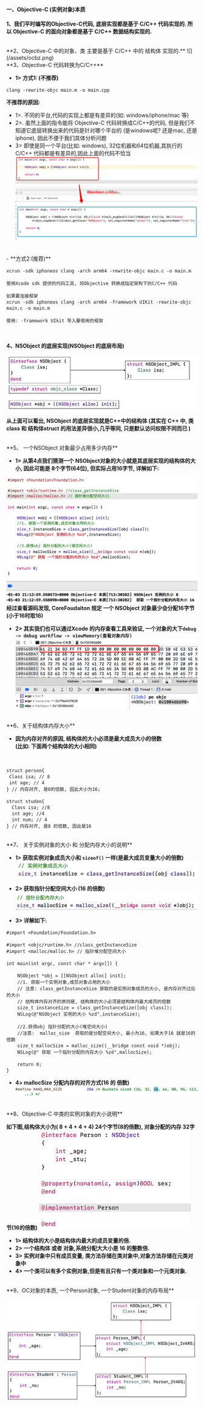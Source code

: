 #### 一、Objective-C (实例对象)本质

**1、我们平时编写的Objective-C代码, 底层实现都是基于 C/C++ 代码实现的. 所以 Objective-C 的面向对象都是基于 C/C++ 数据结构实现的.**


<br> 
**2、Objective-C 中的对象、类 主要是基于 C/C++ 中的 结构体 实现的.**
![](/assets/ocbz.png)


<br>
**3、Objective-C 代码转换为C/C++**

- **1> 方式1: (不推荐)**

 ```
 clang -rewrite-objc main.m -o main.cpp
 ```
 
 **不推荐的原因:**
 - 1>. 不同的平台,代码的实现上都是有差异的(如: windows/iphone/mac 等)
 - 2>. 虽然上面的指令能将 Objective-C 代码转换成C/C++的代码, 但是我们不知道它底层转换出来的代码是针对哪个平台的 (是windows呢?  还是mac, 还是 iphone), 因此不便于我们具体分析问题
 - 3> 即使是同一个平台(比如: windows), 32位机器和64位机器,其执行的 C/C++ 代码都是有差异的,因此上面的代码不恰当
 ![](/assets/maincpp.png)

<br>
- **方式2:(推荐)**

 ```
 xcrun -sdk iphoneos clang -arch arm64 -rewrite-objc main.c -o main.m
 
 使用Xcode sdk 提供的代码工具, 将Objective 转换成指定架构下的C/C++ 代码
 
 如果要连接框架
 xcrun -sdk iphoneos clang -arch arm64 -framework UIKit -rewrite-objc main.c -o main.m
 
 使用: -framework UIkit 导入要使用的框架
 
 ```




<br><br>
**4、NSObject 的底层实现(NSObject 的底层布局)**

![](/assets/ocdcsx.png)

**从上面可以看出, NSObject 的底层实现就是C++中的结构体
(其实在 C++ 中, 类class 和 结构体struct 的用法差异很小,几乎等同, 只是默认访问权限不同而已 )**


<br>
**5、 一个NSObject 对象最少占用多少内存**

- **1> 从第4点我们猜测一个 NSObject对象的大小就是其底层实现的结构体的大小, 因此可能是 8个字节(64位), 但实际占用16字节, 详解如下:**

 ![](/assets/dxdx.png)
 <br>
**经过查看源码发现, CoreFoudaiton 规定 一个 NSObject 对象最少会分配16字节(小于16时取16)**
- **2> 其实我们也可以通过Xcode 的内存查看工具来验证, 一个对象的大下`debug -> debug workflow -> viewMemory(查看对象内存)`**
![](/assets/Snip20190311_1.png)



<br>
**6、关于结构体内存大小**

- **因为内存对齐的原因, 结构体的大小必须是最大成员大小的倍数<br>(比如: 下面两个结构体的大小相同)**

```


struct person{
 Class isa; // 8
 int age; // 4
} // 内存对齐, 是8的倍数, 因此大小为16;

struct studen{
  Class isa; //8
  int age; //4 
  int num; // 4
} // 内存对齐, 是8 的倍数, 因此是16

```



<br>
**7、 关于实例对象的大小 和 分配内存大小的说明**

- **1> 获取实例对象成员大小和 `sizeof()` 一样(是最大成员变量大小的倍数)**
![](/assets/Snip20190104_2.png)

- **2> 获取指针分配空间大小 (16 的倍数)**
![](/assets/Snip20190104_3.png)

- **3> 详解如下:**

 ```
 #import <Foundation/Foundation.h>
 
 #import <objc/runtime.h> //class_getInstanceSize
 #import <malloc/malloc.h> // 指针堆分配空间大小
 
 int main(int argc, const char * argv[]) {
     
     NSObject *obj = [[NSObject alloc] init];
     //1. 获取一个实例对象,成员对象占用的大小
     // 注意: class_getInstanceSize 获取的是实例对象成员的大小, 是内存对齐过后的大小
     // 结构体内存对齐的原则是, 结构体的大小必须是结构体内最大成员的倍数
     size_t instanceSize = class_getInstanceSize([obj class]);
     NSLog(@"NSObject 实例的大小 %zd",instanceSize);
     
     //2.获得obj 指针分配的大小(堆空间大小)
     //注意:  malloc_size  获取的是分配空间大小, 最小为16, 如果大于16 就是16的倍数
     size_t mallocSize = malloc_size((__bridge const void *)obj);
     NSLog(@" 获取 一个指针分配的内存大小 %zd",mallocSize);
   
     return 0;
 }
 ```

- **4> mallocSize 分配内存的对齐方式(16 的 倍数)**
![](/assets/Snip20190104_6.png)




<br>
**8、Objective-C 中类的实例对象的大小说明**

**如下图,结构体大小为( 8 + 4 + 4 + 4) 24个字节(8的倍数), 对象分配的内存 32字节(16的倍数)**
![](/assets/Snip20190104_5.png)



- **1>  结构体的大小是结构体内最大的成员变量的倍.**
- **2> 一个结构体 或者 对象,系统分配大大小是 16 的整数倍.**
- **3> 实例对象中只有成员变量, 类方法存储在类对象中,对象方法存储在元类对象中**
- **4>  一个类可以有多个实例对象,但是有且只有一个类对象和一个元类对象.**



<br>
**9、OC对象的本质, 一个Person对象, 一个Student对象的内存布局**

![](/assets/Snip20190312_1.png)



